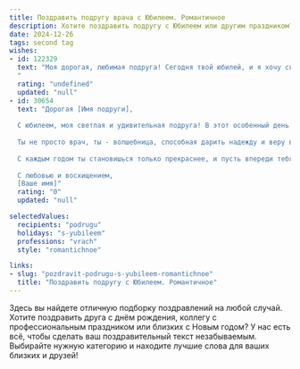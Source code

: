 ```yaml
---
title: Поздравить подругу врача с Юбилеем. Романтичное
description: Хотите поздравить подругу с Юбилеем или другим праздником? Наш ИИ создаст незабываемое поздравление, а вы обязательно выделитесь среди других.  
date: 2024-12-26
tags: second tag
wishes:
- id: 122329
  text: "Моя дорогая, любимая подруга! Сегодня твой юбилей, и я хочу сказать тебе, что ты – невероятная женщина, прекрасный врач и чудесный человек.  Твоя доброта,  чуткость и профессионализм – это настоящий дар, который ты даришь миру.  Пусть в твоей жизни всегда будет место для любви, счастья и  мира, а сердце твое  наполняется только радостью и благодарностью!  С юбилеем, моя дорогая! Я люблю тебя!
  "
  rating: "undefined"
  updated: "null"
- id: 30654
  text: "Дорогая [Имя подруги],
  
  С юбилеем, моя светлая и удивительная подруга! В этот особенный день хочу сказать, что ты - настоящее украшение в жизни всех, кто тебя знает. Твоя доброта, забота и умение исцелять души и сердца делают этот мир лучше.
  
  Ты не просто врач, ты - волшебница, способная дарить надежду и веру в лучшее. Твоя профессия требует огромного мужества и терпения, и я восхищаюсь тем, как ты с легкостью преодолеваешь все трудности.
  
  С каждым годом ты становишься только прекраснее, и пусть впереди тебя ждут счастье и успехи, подобные тем, которые ты щедро даришь другим. Желаю, чтобы каждый день приносил радость, вдохновение и новые горизонты. Пусть в твоем сердце всегда цветут цветы любви, а в жизни случаются только чудеса!
  
  С любовью и восхищением,
  [Ваше имя]"
  rating: "0"
  updated: "null"

selectedValues:
  recipients: "podrugu"
  holidays: "s-yubileem"
  professions: "vrach"
  style: "romantichnoe"

links:
- slug: "pozdravit-podrugu-s-yubileem-romantichnoe"
  title: "Поздравить подругу с Юбилеем. Романтичное"
---
```


Здесь вы найдете отличную подборку поздравлений на любой случай. 
Хотите поздравить друга с днём рождения, коллегу с профессиональным праздником или близких с Новым годом? У нас есть всё, чтобы сделать ваш поздравительный текст незабываемым. Выбирайте нужную категорию и находите лучшие слова для ваших близких и друзей!
